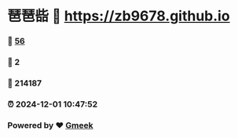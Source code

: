 # 琶琶啙 :link: https://zb9678.github.io 
### :page_facing_up: [56](https://zb9678.github.io/tag.html) 
### :speech_balloon: 2 
### :hibiscus: 214187 
### :alarm_clock: 2024-12-01 10:47:52 
### Powered by :heart: [Gmeek](https://github.com/Meekdai/Gmeek)
